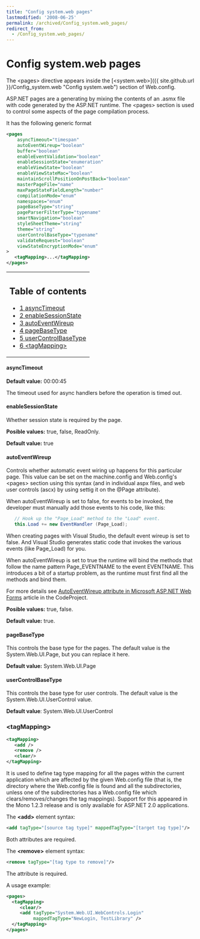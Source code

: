 ```yaml
---
title: "Config system.web pages"
lastmodified: '2008-06-25'
permalink: /archived/Config_system.web_pages/
redirect_from:
  - /Config_system.web_pages/
---
```


Config system.web pages
=======================

The \<pages\> directive appears inside the [\<system.web\>]({{ site.github.url }}/Config_system.web "Config system.web") section of Web.config.

ASP.NET pages are a generating by mixing the contents of an .asmx file with code generated by the ASP.NET runtime. The \<pages\> section is used to control some aspects of the page compilation process.

It has the following generic format

``` xml
<pages
    asyncTimeout="timespan"
    autoEventWireup="boolean"
    buffer="boolean"
    enableEventValidation="boolean"
    enableSessionState="enumeration"
    enableViewState="boolean"
    enableViewStateMac="boolean"
    maintainScrollPositionOnPostBack="boolean"
    masterPageFile="name"
    maxPageStateFieldLength="number"
    compilationMode="enum"
    namespaces="enum"
    pageBaseType="string"
    pageParserFilterType="typename"
    smartNavigation="boolean"
    styleSheetTheme="string"
    theme="string"
    userControlBaseType="typename"
    validateRequest="boolean"
    viewStateEncryptionMode="enum"
>
   <tagMapping>...</tagMapping>
</pages>
```

<table>
<col width="100%" />
<tbody>
<tr class="odd">
<td align="left"><h2>Table of contents</h2>
<ul>
<li><a href="#asynctimeout">1 asyncTimeout</a></li>
<li><a href="#enablesessionstate">2 enableSessionState</a></li>
<li><a href="#autoeventwireup">3 autoEventWireup</a></li>
<li><a href="#pagebasetype">4 pageBaseType</a></li>
<li><a href="#usercontrolbasetype">5 userControlBaseType</a></li>
<li><a href="#tagmapping">6 &lt;tagMapping&gt;</a></li>
</ul></td>
</tr>
</tbody>
</table>

#### asyncTimeout

**Default value:** 00:00:45

The timeout used for async handlers before the operation is timed out.

#### enableSessionState

Whether session state is required by the page.

**Posible values:** true, false, ReadOnly.

**Default value:** true

#### autoEventWireup

Controls whether automatic event wiring up happens for this particular page. This value can be set on the machine.config and Web.config's \<pages\> section using this syntax (and in individual aspx files, and web user controls (ascx) by using settig it on the @Page attribute).

When autoEventWireup is set to false, for events to be invoked, the developer must manually add those events to his code, like this:

``` csharp
   // Hook up the "Page_Load" method to the "Load" event.
   this.Load += new EventHandler (Page_Load);
```

When creating pages with Visual Studio, the default event wireup is set to false. And Visual Studio generates static code that invokes the various events (like Page\_Load) for you.

When autoEventWireup is set to true the runtime will bind the methods that follow the name pattern Page\_EVENTNAME to the event EVENTNAME. This introduces a bit of a startup problem, as the runtime must first find all the methods and bind them.

For more details see [AutoEventWireup attribute in Microsoft ASP.NET Web Forms](http://www.codeproject.com/aspnet/AutoEventWireup.asp) article in the CodeProject.

 **Posible values:** true, false.

**Default value:** true.

#### pageBaseType

This controls the base type for the pages. The default value is the System.Web.UI.Page, but you can replace it here.

**Default value:** System.Web.UI.Page

#### userControlBaseType

This controls the base type for user controls. The default value is the System.Web.UI.UserControl value.

**Default value**: System.Web.UI.UserControl

### \<tagMapping\>

``` xml
<tagMapping> 
   <add /> 
   <remove /> 
   <clear/>
</tagMapping>
```

It is used to define tag type mapping for all the pages within the current application which are affected by the given Web.config file (that is, the directory where the Web.config file is found and all the subdirectories, unless one of the subdirectories has a Web.config file which clears/removes/changes the tag mappings). Support for this appeared in the Mono 1.2.3 release and is only available for ASP.NET 2.0 applications.

The **\<add\>** element syntax:

``` xml
<add tagType="[source tag type]" mappedTagType="[target tag type]"/>
```

Both attributes are required.

The **\<remove\>** element syntax:

``` xml
<remove tagType="[tag type to remove]"/>
```

The attribute is required.

A usage example:

``` xml
<pages>
  <tagMapping>
     <clear/>
     <add tagType="System.Web.UI.WebControls.Login"
          mappedTagType="NewLogin, TestLibrary" />
  </tagMapping>
</pages>
```

